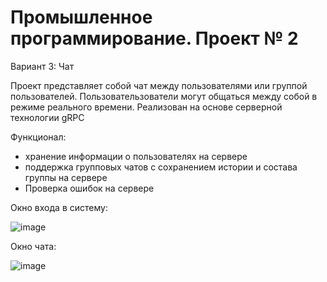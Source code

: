 # Промышленное программирование. Проект № 2

Вариант 3: Чат

  <p></p>

  Проект представляет собой чат между пользователями или группой пользователей. Пользовательзователи могут общаться между собой в режиме реального времени. Реализован на основе серверной технологии gRPC

  Функционал:
  - хранение информации о пользователях на сервере
  - поддержка групповых чатов с сохранением истории и состава группы на сервере
  - Проверка ошибок на сервере
  
  Окно входа в систему:
  
  ![image](https://user-images.githubusercontent.com/92405327/172099611-4ecbfc64-f5e5-4fa4-b0b9-a829e410ca34.png)

  Окно чата:
  
  ![image](https://user-images.githubusercontent.com/92405327/172099693-0daf3e0d-797b-421c-806b-7b5af3c331c6.png)

